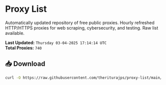 # Proxy List

Automatically updated repository of free public proxies. Hourly refreshed HTTP/HTTPS proxies for web scraping, cybersecurity, and testing. Raw list available.

**Last Updated:** `Thursday 03-04-2025 17:14:14 UTC`  
**Total Proxies:** `740`

## 📥 Download
```bash
curl -O https://raw.githubusercontent.com/theriturajps/proxy-list/main/proxies.txt
